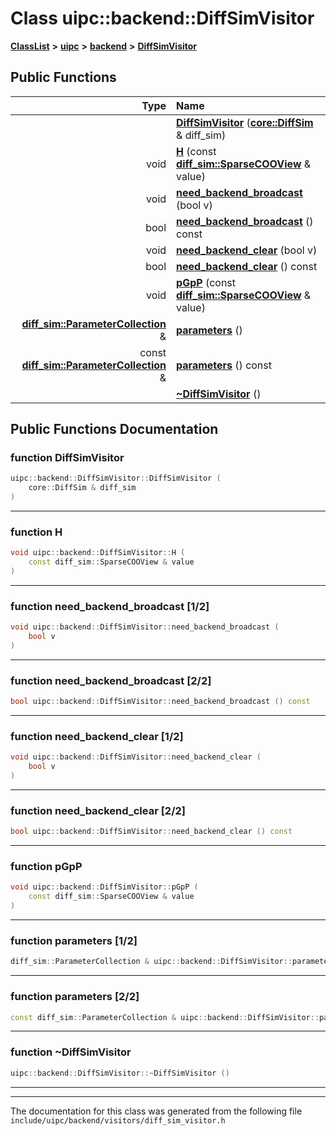 

# Class uipc::backend::DiffSimVisitor



[**ClassList**](annotated.md) **>** [**uipc**](namespaceuipc.md) **>** [**backend**](namespaceuipc_1_1backend.md) **>** [**DiffSimVisitor**](classuipc_1_1backend_1_1_diff_sim_visitor.md)










































## Public Functions

| Type | Name |
| ---: | :--- |
|   | [**DiffSimVisitor**](#function-diffsimvisitor) ([**core::DiffSim**](classuipc_1_1core_1_1_diff_sim.md) & diff\_sim) <br> |
|  void | [**H**](#function-h) (const [**diff\_sim::SparseCOOView**](classuipc_1_1diff__sim_1_1_sparse_c_o_o_view.md) & value) <br> |
|  void | [**need\_backend\_broadcast**](#function-need_backend_broadcast-12) (bool v) <br> |
|  bool | [**need\_backend\_broadcast**](#function-need_backend_broadcast-22) () const<br> |
|  void | [**need\_backend\_clear**](#function-need_backend_clear-12) (bool v) <br> |
|  bool | [**need\_backend\_clear**](#function-need_backend_clear-22) () const<br> |
|  void | [**pGpP**](#function-pgpp) (const [**diff\_sim::SparseCOOView**](classuipc_1_1diff__sim_1_1_sparse_c_o_o_view.md) & value) <br> |
|  [**diff\_sim::ParameterCollection**](classuipc_1_1diff__sim_1_1_parameter_collection.md) & | [**parameters**](#function-parameters-12) () <br> |
|  const [**diff\_sim::ParameterCollection**](classuipc_1_1diff__sim_1_1_parameter_collection.md) & | [**parameters**](#function-parameters-22) () const<br> |
|   | [**~DiffSimVisitor**](#function-diffsimvisitor) () <br> |




























## Public Functions Documentation




### function DiffSimVisitor 

```C++
uipc::backend::DiffSimVisitor::DiffSimVisitor (
    core::DiffSim & diff_sim
) 
```




<hr>



### function H 

```C++
void uipc::backend::DiffSimVisitor::H (
    const diff_sim::SparseCOOView & value
) 
```




<hr>



### function need\_backend\_broadcast [1/2]

```C++
void uipc::backend::DiffSimVisitor::need_backend_broadcast (
    bool v
) 
```




<hr>



### function need\_backend\_broadcast [2/2]

```C++
bool uipc::backend::DiffSimVisitor::need_backend_broadcast () const
```




<hr>



### function need\_backend\_clear [1/2]

```C++
void uipc::backend::DiffSimVisitor::need_backend_clear (
    bool v
) 
```




<hr>



### function need\_backend\_clear [2/2]

```C++
bool uipc::backend::DiffSimVisitor::need_backend_clear () const
```




<hr>



### function pGpP 

```C++
void uipc::backend::DiffSimVisitor::pGpP (
    const diff_sim::SparseCOOView & value
) 
```




<hr>



### function parameters [1/2]

```C++
diff_sim::ParameterCollection & uipc::backend::DiffSimVisitor::parameters () 
```




<hr>



### function parameters [2/2]

```C++
const diff_sim::ParameterCollection & uipc::backend::DiffSimVisitor::parameters () const
```




<hr>



### function ~DiffSimVisitor 

```C++
uipc::backend::DiffSimVisitor::~DiffSimVisitor () 
```




<hr>

------------------------------
The documentation for this class was generated from the following file `include/uipc/backend/visitors/diff_sim_visitor.h`

